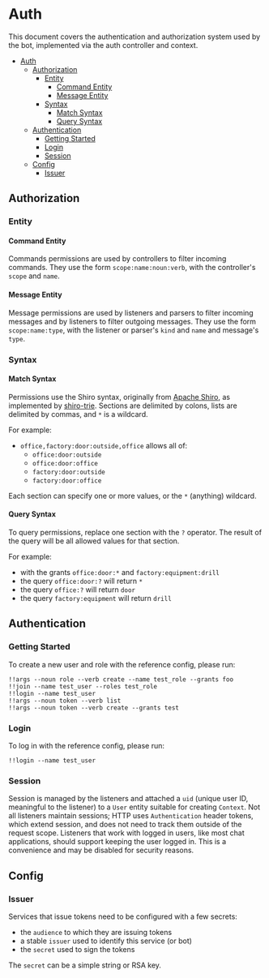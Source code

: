 # Auth

This document covers the authentication and authorization system used by the bot, implemented via the auth controller
and context.

- [Auth](#auth)
  - [Authorization](#authorization)
    - [Entity](#entity)
      - [Command Entity](#command-entity)
      - [Message Entity](#message-entity)
    - [Syntax](#syntax)
      - [Match Syntax](#match-syntax)
      - [Query Syntax](#query-syntax)
  - [Authentication](#authentication)
    - [Getting Started](#getting-started)
    - [Login](#login)
    - [Session](#session)
  - [Config](#config)
    - [Issuer](#issuer)

## Authorization

### Entity

#### Command Entity

Commands permissions are used by controllers to filter incoming commands. They use the form `scope:name:noun:verb`,
with the controller's `scope` and `name`.

#### Message Entity

Message permissions are used by listeners and parsers to filter incoming messages and by listeners to filter outgoing
messages. They use the form `scope:name:type`, with the listener or parser's `kind` and `name` and message's `type`.

### Syntax

#### Match Syntax

Permissions use the Shiro syntax, originally from [Apache Shiro](https://shiro.apache.org/permissions.html), as
implemented by [shiro-trie](https://www.npmjs.com/package/shiro-trie). Sections are delimited by colons, lists are
delimited by commas, and `*` is a wildcard.

For example:

- `office,factory:door:outside,office` allows all of:
  - `office:door:outside`
  - `office:door:office`
  - `factory:door:outside`
  - `factory:door:office`

Each section can specify one or more values, or the `*` (anything) wildcard.

#### Query Syntax

To query permissions, replace one section with the `?` operator. The result of the query will be all allowed values for
that section.

For example:

- with the grants `office:door:*` and `factory:equipment:drill`
- the query `office:door:?` will return `*`
- the query `office:?` will return `door`
- the query `factory:equipment` will return `drill`

## Authentication

### Getting Started

To create a new user and role with the reference config, please run:

```none
!!args --noun role --verb create --name test_role --grants foo
!!join --name test_user --roles test_role
!!login --name test_user
!!args --noun token --verb list
!!args --noun token --verb create --grants test
```

### Login

To log in with the reference config, please run:

```none
!!login --name test_user
```

### Session

Session is managed by the listeners and attached a `uid` (unique user ID, meaningful to the listener) to a `User`
entity suitable for creating `Context`. Not all listeners maintain sessions; HTTP uses `Authentication` header tokens,
which extend session, and does not need to track them outside of the request scope. Listeners that work with logged in
users, like most chat applications, should support keeping the user logged in. This is a convenience and may be
disabled for security reasons.

## Config

### Issuer

Services that issue tokens need to be configured with a few secrets:

- the `audience` to which they are issuing tokens
- a stable `issuer` used to identify this service (or bot)
- the `secret` used to sign the tokens

The `secret` can be a simple string or RSA key.
